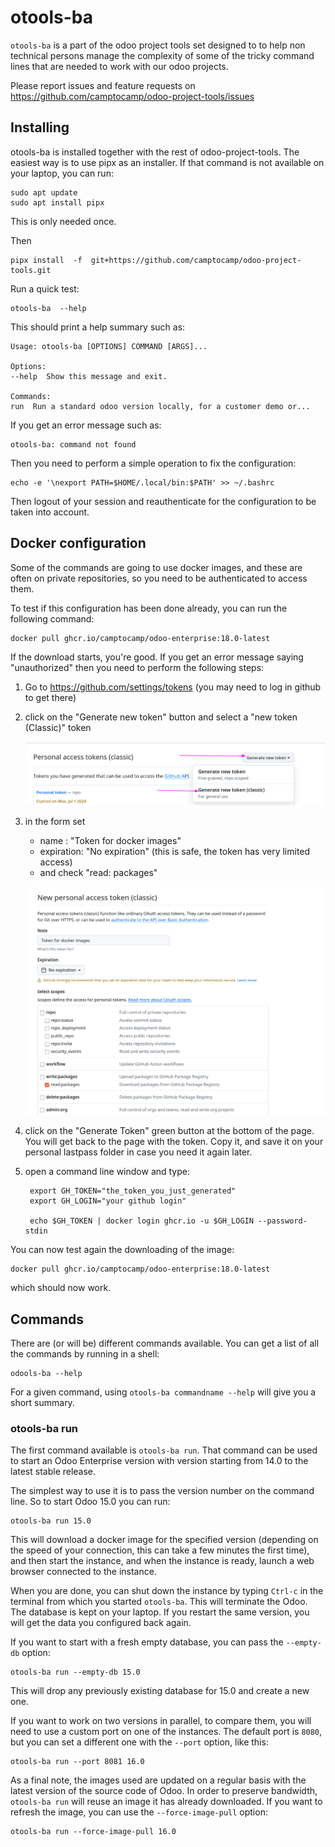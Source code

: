 # otools-ba

`otools-ba` is a  part of the odoo project tools set designed to to help non technical persons manage the complexity of some of the tricky command lines that are needed to work with our odoo projects.

Please report issues and feature requests on https://github.com/camptocamp/odoo-project-tools/issues

## Installing

otools-ba is installed together with the rest of odoo-project-tools. The easiest way is to use pipx as an installer. If that command is not available on your laptop, you can run:

    sudo apt update
    sudo apt install pipx

This is only needed once.

Then

    pipx install  -f  git+https://github.com/camptocamp/odoo-project-tools.git


Run a quick test:

    otools-ba  --help

This should print a help summary such as:

    Usage: otools-ba [OPTIONS] COMMAND [ARGS]...

    Options:
    --help  Show this message and exit.

    Commands:
    run  Run a standard odoo version locally, for a customer demo or...


If you get an error message such as:

    otools-ba: command not found

Then you need to perform a simple operation to fix the configuration:

    echo -e '\nexport PATH=$HOME/.local/bin:$PATH' >> ~/.bashrc


Then logout of your session and reauthenticate for the configuration to be taken into account.


## Docker configuration

Some of the commands are going to use docker images, and these are often on private repositories, so you need to be authenticated to access them.

To test if this configuration has been done already, you can run the following command:

    docker pull ghcr.io/camptocamp/odoo-enterprise:18.0-latest

If the download starts, you're good. If you get an error message saying "unauthorized" then you need to perform the following steps:

1. Go to https://github.com/settings/tokens (you may need to log in github to get there)
2. click on the "Generate new token" button and select a "new token (Classic)" token

    ![Github token generation](images/github_token_generation.png)

3. in the form set

   - name : "Token for docker images"
   - expiration: "No expiration" (this is safe, the token has very limited access)
   - and check "read: packages"

    ![Github token settings](images/github_token_settings.png)

4. click on the "Generate Token" green button at the bottom of the page. You will get back to the page with the token. Copy it, and save it on your personal lastpass folder in case you need it again later.
5. open a command line window and type:

        export GH_TOKEN="the_token_you_just_generated"
        export GH_LOGIN="your github login"

        echo $GH_TOKEN | docker login ghcr.io -u $GH_LOGIN --password-stdin

You can now test again the downloading of the image:

    docker pull ghcr.io/camptocamp/odoo-enterprise:18.0-latest

which should now work.

## Commands


There are (or will be) different commands available. You can get a list of all the commands by running in a shell:

    odools-ba --help

For a given command, using `otools-ba commandname --help` will give you a short summary.


### otools-ba run

The first command available is `otools-ba run`. That command can be used to start an Odoo Enterprise version with version starting from 14.0 to the latest stable release.

The simplest way to use it is to pass the version number on the command line. So to start Odoo 15.0 you can run:

    otools-ba run 15.0

This will download a docker image for the specified version (depending on the speed of your connection, this can take a few minutes the first time), and then start the instance, and when the instance is ready, launch a web browser connected to the instance.

When you are done, you can shut down the instance by typing `Ctrl-c` in the terminal from which you started `otools-ba`.  This will terminate the Odoo. The database is kept on your laptop. If you restart the same version, you will get the data you configured back again.

If you want to start with a fresh empty database, you can pass the `--empty-db` option:

    otools-ba run --empty-db 15.0

This will drop any previously existing database for 15.0 and create a new one.

If you want to work on two versions in parallel, to compare them, you will need to use a custom port on one of the instances. The default port is `8080`, but you can set a different one with the `--port` option, like this:

    otools-ba run --port 8081 16.0

As a final note, the images used are updated on a regular basis with the latest version of the source code of Odoo. In order to preserve bandwidth, `otools-ba run` will reuse an image it has already downloaded. If you want to refresh the image, you can use the `--force-image-pull` option:

    otools-ba run --force-image-pull 16.0
